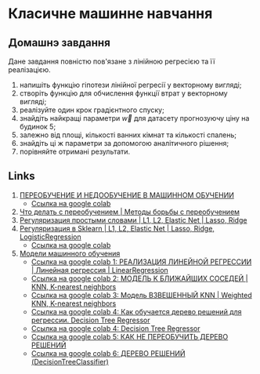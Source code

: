 # Класичне машинне навчання

## Домашнэ завдання

Дане завдання повністю пов'язане з лінійною регресією та її реалізацією.

1. напишіть функцію гіпотези лінійної регресії у векторному вигляді;
2. створіть функцію для обчислення функції втрат у векторному вигляді;
3. реалізуйте один крок градієнтного спуску;
4. знайдіть найкращі параметри $\vec{w}$ для датасету прогнозуючу ціну на будинок 5;
5. залежно від площі, кількості ванних кімнат та кількості спалень;
6. знайдіть ці ж параметри за допомогою аналітичного рішення;
7. порівняйте отримані результати.

## Links

1. [ПЕРЕОБУЧЕНИЕ И НЕДООБУЧЕНИЕ В МАШИННОМ ОБУЧЕНИИ](https://www.youtube.com/watch?v=m7P7bnLxIc4&ab_channel=machinelearrrning)
   - [Ссылка на google colab](https://colab.research.google.com/drive/1MNpLMZGJCBwdNjY_PgJIKHtll6zvUEyU)
2. [Что делать с переобучением | Методы борьбы с переобучением](https://www.youtube.com/watch?v=tqhsbEYKJRI&ab_channel=machinelearrrning)
3. [Регуляризация простыми словами | L1, L2, Elastic Net | Lasso, Ridge](https://www.youtube.com/watch?v=4WcHxtYy3_8&ab_channel=machinelearrrning)
4. [Регуляризация в Sklearn | L1, L2, Elastic Net | Lasso, Ridge, LogisticRegression](https://www.youtube.com/watch?v=UJKNdyJpyug&ab_channel=machinelearrrning)
   - [Ссылка на google colab](https://colab.research.google.com/drive/1l6FqsdCphePcGx3-t3zXiDLVOjb40WG7)
5. [Модели машинного обучения](https://www.youtube.com/playlist?list=PLkJJmZ1EJno4H9OfRksHNJgyjXyYcjFtB)
   - [Ссылка на google colab 1: РЕАЛИЗАЦИЯ ЛИНЕЙНОЙ РЕГРЕССИИ | Линейная регрессия | LinearRegression](https://colab.research.google.com/drive/1StXvkwQMVgioB-E-ALf0BT-XcNmE8bKX)
   - [Ссылка на google colab 2: МОДЕЛЬ K БЛИЖАЙШИХ СОСЕДЕЙ | KNN, K-nearest neighbors](https://colab.research.google.com/drive/1r4rMwFUHMKDOX4iujSbZSc6t6MiDbMaW)
   - [Ссылка на google colab 3: Модель ВЗВЕШЕННЫЙ KNN | Weighted KNN, K-nearest neighbors ](https://colab.research.google.com/drive/1Hp3nynQ9Rn_qzeH76ppbOJw2f_ZrHXh1)
   - [Ссылка на google colab 4: Как обучается дерево решений для регрессии. Decision Tree Regressor](https://colab.research.google.com/drive/1AF5iURw-R0hPejwxWLi2VspI2BJrCsvl)
   - [Ссылка на google colab 4: Decision Tree Regressor](https://docs.google.com/presentation/d/18kQkjaLeEg9pE4aQjVguOMqOjhRTO5kyuvWRAoafh1I/edit?pli=1)
   - [Ссылка на google colab 5: КАК НЕ ПЕРЕОБУЧИТЬ ДЕРЕВО РЕШЕНИЙ](https://colab.research.google.com/drive/1JH4yaZ6JyoNVa62lq_IZ4gahtrctPe1G)
   - [Ссылка на google colab 6: ДЕРЕВО РЕШЕНИЙ (DecisionTreeClassifier)](https://colab.research.google.com/drive/1zZ1-yHieyvntLXChVkr2Epq5bsLFherw)